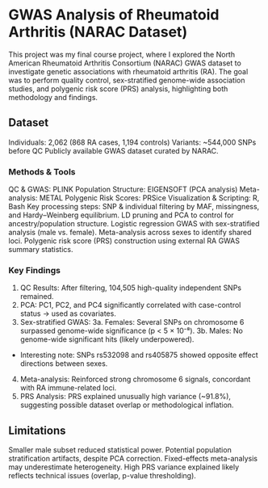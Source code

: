 # GWAS Analysis of Rheumatoid Arthritis (NARAC Dataset)

This project was my final course project, where I explored the North American Rheumatoid Arthritis Consortium (NARAC) GWAS dataset to investigate genetic associations with rheumatoid arthritis (RA). The goal was to perform quality control, sex-stratified genome-wide association studies, and polygenic risk score (PRS) analysis, highlighting both methodology and findings.

## Dataset
Individuals: 2,062 (868 RA cases, 1,194 controls)
Variants: ~544,000 SNPs before QC
Publicly available GWAS dataset curated by NARAC.

### Methods & Tools
QC & GWAS: PLINK
Population Structure: EIGENSOFT (PCA analysis)
Meta-analysis: METAL
Polygenic Risk Scores: PRSice
Visualization & Scripting: R, Bash
Key processing steps:
SNP & individual filtering by MAF, missingness, and Hardy–Weinberg equilibrium.
LD pruning and PCA to control for ancestry/population structure.
Logistic regression GWAS with sex-stratified analysis (male vs. female).
Meta-analysis across sexes to identify shared loci.
Polygenic risk score (PRS) construction using external RA GWAS summary statistics.

### Key Findings
1. QC Results: After filtering, 104,505 high-quality independent SNPs remained.
2. PCA: PC1, PC2, and PC4 significantly correlated with case-control status → used as covariates.
3. Sex-stratified GWAS:
3a. Females: Several SNPs on chromosome 6 surpassed genome-wide significance (p < 5 × 10⁻⁸).
3b. Males: No genome-wide significant hits (likely underpowered).
* Interesting note: SNPs rs532098 and rs405875 showed opposite effect directions between sexes.
4. Meta-analysis: Reinforced strong chromosome 6 signals, concordant with RA immune-related loci.
5. PRS Analysis: PRS explained unusually high variance (~91.8%), suggesting possible dataset overlap or methodological inflation.

## Limitations
Smaller male subset reduced statistical power.
Potential population stratification artifacts, despite PCA correction.
Fixed-effects meta-analysis may underestimate heterogeneity.
High PRS variance explained likely reflects technical issues (overlap, p-value thresholding).


